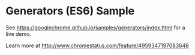 Generators (ES6) Sample
===
See https://googlechrome.github.io/samples/generators/index.html for a live demo.

Learn more at http://www.chromestatus.com/feature/4959347197083648
